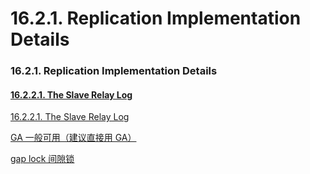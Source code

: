 # 16.2.1. Replication Implementation Details

### 16.2.1. Replication Implementation Details


#### [16.2.2.1. The Slave Relay Log](#16.2.2.1)

[16.2.2.1. The Slave Relay Log](../Chapter_16/16.02.02_Replication_Relay_and_Status_Logs.md#16.02.02.01)


[GA 一般可用（建议直接用 GA）](../glossary.md#GA)

[gap lock 间隙锁](../glossary.md#gap_lock)

